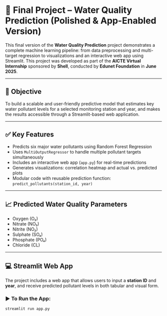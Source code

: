 # 🌊 Final Project – Water Quality Prediction (Polished & App-Enabled Version)

This final version of the **Water Quality Prediction** project demonstrates a complete machine learning pipeline: from data preprocessing and multi-target regression to visualizations and an interactive web app using Streamlit. This project was developed as part of the **AICTE Virtual Internship** sponsored by **Shell**, conducted by **Edunet Foundation** in **June 2025**.

---

## 🎯 Objective

To build a scalable and user-friendly predictive model that estimates key water pollutant levels for a selected monitoring station and year, and makes the results accessible through a Streamlit-based web application.

---

## ✅ Key Features

* Predicts six major water pollutants using Random Forest Regression  
* Uses `MultiOutputRegressor` to handle multiple pollutant targets simultaneously  
* Includes an interactive web app (`app.py`) for real-time predictions  
* Generates visualizations: correlation heatmap and actual vs. predicted plots  
* Modular code with reusable prediction function: `predict_pollutants(station_id, year)`

---

## 📈 Predicted Water Quality Parameters

* Oxygen (O₂)  
* Nitrate (NO₃)  
* Nitrite (NO₂)  
* Sulphate (SO₄)  
* Phosphate (PO₄)  
* Chloride (CL)

---

## 💻 Streamlit Web App

The project includes a web app that allows users to input a **station ID** and **year**, and receive predicted pollutant levels in both tabular and visual form.

### ▶️ To Run the App:

```bash
streamlit run app.py
